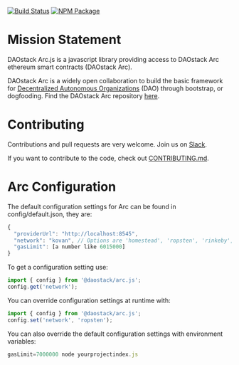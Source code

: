 
[![Build Status](https://travis-ci.org/daostack/arc.js.svg?branch=master)](https://travis-ci.org/daostack/arc.js)
[![NPM Package](https://img.shields.io/npm/v/@daostack/arc.js.svg?style=flat-square)](https://www.npmjs.org/package/@daostack/arc.js)

# Mission Statement

DAOstack Arc.js is a javascript library providing access to DAOstack Arc ethereum smart contracts (DAOstack Arc).

DAOstack Arc is a widely open collaboration to build the basic framework for [Decentralized Autonomous Organizations](https://en.wikipedia.org/wiki/Decentralized_autonomous_organization) (DAO) through bootstrap, or dogfooding.  Find the DAOstack Arc repository [here](https://github.com/daostack/arc).


# Contributing

Contributions and pull requests are very welcome. Join us on [Slack](daostack.slack.com).

If you want to contribute to the code, check out  [CONTRIBUTING.md](CONTRIBUTING.md).


# Arc Configuration
The default configuration settings for Arc can be found in config/default.json, they are:

```javascript
{
  "providerUrl": "http://localhost:8545",
  "network": "kovan", // Options are 'homestead', 'ropsten', 'rinkeby', 'kovan'
  "gasLimit": [a number like 6015000]
}
```

To get a configuration setting use:
```javascript
import { config } from '@daostack/arc.js';
config.get('network');
```

You can override configuration settings at runtime with:
```javascript
import { config } from '@daostack/arc.js';
config.set('network', 'ropsten');
```

You can also override the default configuration settings with environment variables:
```javascript
gasLimit=7000000 node yourprojectindex.js
```


